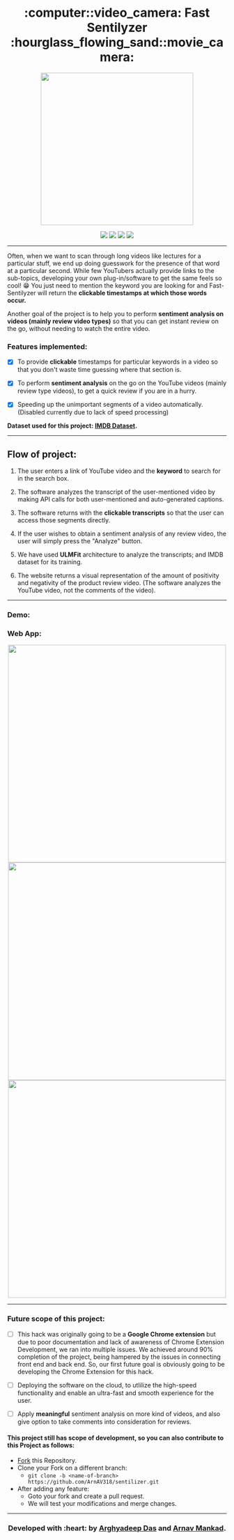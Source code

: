 
<h1 align="center">:computer::video_camera: Fast Sentilyzer :hourglass_flowing_sand::movie_camera:</h1>

<div align="center">

<img src="./media/app-logo.png" width=350px/>

<br>

[![](https://img.shields.io/badge/Made_with-PyTorch-red?style=for-the-badge&logo=tinder)](https://pytorch.org "PyTorch")
[![](https://img.shields.io/badge/Made_with-Flask-red?style=for-the-badge&logo=flask)](https://palletsprojects.com/p/flask  "Flask")
[![](https://img.shields.io/badge/Made_with-Fast.AI-red?style=for-the-badge&logo=fastai)](https://www.fast.ai "Fast.ai")
[![](https://img.shields.io/badge/Deployed_on-Heroku-red?style=for-the-badge&logo=heroku)](https://www.heroku.com/ "Heroku")
<br>

</div>
                                                                                            
---

Often, when we want to scan through long videos like lectures for a particular stuff, we end up doing guesswork for the presence of that word at a particular second. While few YouTubers actually provide links to the sub-topics, developing your own plug-in/software to get the same feels so cool! :grin: You just need to mention the keyword you are looking for and Fast-Sentilyzer will return the **clickable timestamps at which those words occur.**

Another goal of the project is to help you to perform **sentiment analysis on videos (mainly review video types)** so that you can get instant review on the go, without needing to watch the entire video. 

### Features implemented:

* [x] To provide **clickable** timestamps for particular keywords in a video so that you don't waste time guessing where that section is.
* [x] To perform **sentiment analysis** on the go on the YouTube videos (mainly review type videos), to get a quick review if you are in a hurry.  
* [x] Speeding up the unimportant segments of a video automatically. (Disabled currently due to lack of speed processing)


**Dataset used for this project: [IMDB Dataset](https://www.kaggle.com/utathya/imdb-review-dataset).**

---

## Flow of project: 

1. The user enters a link of YouTube video and the **keyword** to search for in the search box.

2. The software analyzes the transcript of the user-mentioned video by making API calls for both user-mentioned and auto-generated captions.

3. The software returns with the **clickable transcripts** so that the user can access those segments directly.

4. If the user wishes to obtain a sentiment analysis of any review video, the user will simply press the "Analyze" button. 

5. We have used **ULMFit** architecture to analyze the transcripts; and IMDB dataset for its training. 

6. The website returns a visual representation of the amount of positivity and negativity of the product review video. (The software analyzes the YouTube video, not the comments of the video).


---

### **Demo:** 

### Web App:

<div align="center">
<img src="./media/placeholder.png" width=500px/>
  
<img src="./media/placeholder.png" width=500px/>

<img src="./media/placeholder.png" width=500px/>
</div>

---

### Future scope of this project:

* [ ] This hack was originally going to be a **Google Chrome extension** but due to poor documentation and lack of awareness of Chrome Extension Development, we ran into multiple issues. We achieved around 90% completion of the project, being hampered by the issues in connecting front end and back end. So, our first future goal is obviously going to be developing the Chrome Extension for this hack. 

* [ ] Deploying the software on the cloud, to utlilize the high-speed functionality and enable an ultra-fast and smooth experience for the user.

* [ ] Apply **meaningful** sentiment analysis on more kind of videos, and also give option to take comments into consideration for reviews. 


#### This project still has scope of development, so you can also contribute to this Project as follows:
* [Fork](https://github.com/ArnAV318/sentilizer) this Repository.
* Clone your Fork on a different branch:
	* `git clone -b <name-of-branch> https://github.com/ArnAV318/sentilizer.git`
* After adding any feature:
	* Goto your fork and create a pull request.
	* We will test your modifications and merge changes.


---
<h3 align="center"><b>Developed with :heart: by <a href="https://github.com/arghyadeep99">Arghyadeep Das</a> and <a href="https://github.com/ArNAV318"> Arnav Mankad</a>.</b></h1> 

